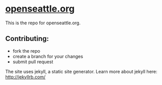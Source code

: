 # [openseattle.org](http://openseattle.org)

This is the repo for openseattle.org.

## Contributing:
- fork the repo
- create a branch for your changes
- submit pull request

The site uses jekyll, a static site generator. Learn more about jekyll here: http://jekyllrb.com/

